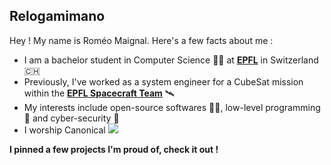 ## Relogamimano
Hey ! My name is Roméo Maignal. Here's a few facts about me :
- I am a bachelor student in Computer Science 👨‍💻 at [<b>EPFL</b>](https://www.epfl.ch/) in Switzerland 🇨🇭
- Previously, I've worked as a system engineer for a CubeSat mission within the [<b>EPFL Spacecraft Team</b>](https://www.epflspacecraftteam.ch/) 🛰️
- My interests include open-source softwares ⛓️‍💥, low-level programming 💾 and cyber-security 🔐
- I worship Canonical ![](https://assets.ubuntu.com/v1/563c0d9b-Canonical.svg|100)

<b>I pinned a few projects I'm proud of, check it out !</b>
